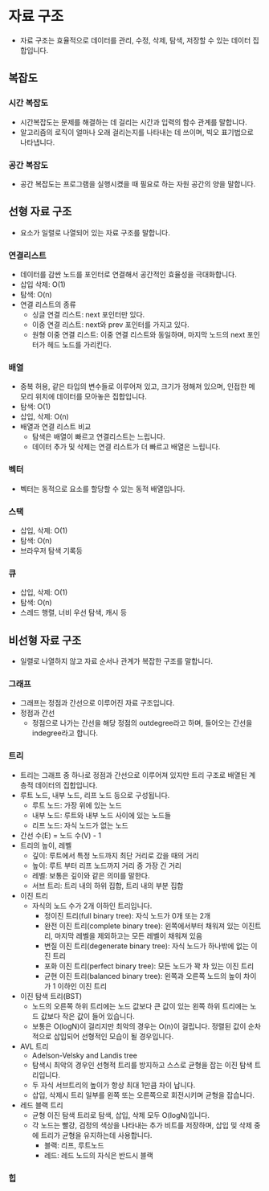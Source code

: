 # 자료 구조
- 자료 구조는 효율적으로 데이터를 관리, 수정, 삭제, 탐색, 저장할 수 있는 데이터 집합입니다.

## 복잡도
### 시간 복잡도
- 시간복잡도는 문제를 해결하는 데 걸리는 시간과 입력의 함수 관계를 말합니다.
- 알고리즘의 로직이 얼마나 오래 걸리는지를 나타내는 데 쓰이며, 빅오 표기법으로 나타냅니다.

### 공간 복잡도
- 공간 복잡도는 프로그램을 실행시켰을 때 필요로 하는 자원 공간의 양을 말합니다.

## 선형 자료 구조
- 요소가 일렬로 나열되어 있는 자료 구조를 말합니다.
### 연결리스트
- 데이터를 감싼 노드를 포인터로 연결해서 공간적인 효율성을 극대화합니다.
- 삽입 삭제: O(1)
- 탐색: O(n)
- 연결 리스트의 종류
  - 싱글 연결 리스트: next 포인터만 있다.
  - 이중 연결 리스트: next와 prev 포인터를 가지고 있다.
  - 원형 이중 연결 리스트: 이중 연결 리스트와 동일하며, 마지막 노드의 next 포인터가 헤드 노드를 가리킨다.
### 배열
- 중복 허용, 같은 타입의 변수들로 이루어져 있고, 크기가 정해져 있으며, 인접한 메모리 위치에 데이터를 모아놓은 집합입니다.
- 탐색: O(1)
- 삽입, 삭제: O(n)
- 배열과 연결 리스트 비교
  - 탐색은 배열이 빠르고 연결리스트는 느립니다.
  - 데이터 추가 및 삭제는 연결 리스트가 더 빠르고 배열은 느립니다.
### 벡터
- 벡터는 동적으로 요소를 할당할 수 있는 동적 배열입니다.
### 스택
- 삽입, 삭제: O(1)
- 탐색: O(n)
- 브라우저 탐색 기록등
### 큐
- 삽입, 삭제: O(1)
- 탐색: O(n)
- 스레드 행렬, 너비 우선 탐색, 캐시 등

## 비선형 자료 구조
- 일렬로 나열하지 않고 자료 순서나 관계가 복잡한 구조를 말합니다.
### 그래프
- 그래프는 정점과 간선으로 이루어진 자료 구조입니다.
- 정점과 간선
  - 정점으로 나가는 간선을 해당 정점의 outdegree라고 하며, 들어오는 간선을 indegree라고 합니다.
### 트리
- 트리는 그래프 중 하나로 정점과 간선으로 이루어져 있지만 트리 구조로 배열된 계층적 데이터의 집합입니다.
- 루트 노드, 내부 노드, 리프 노드 등으로 구성됩니다.
  - 루트 노드: 가장 위에 있는 노드
  - 내부 노드: 루트와 내부 노드 사이에 있는 노드들
  - 리프 노드: 자식 노드가 없는 노드
- 간선 수(E) = 노드 수(V) - 1
- 트리의 높이, 레벨
  - 깊이: 루트에서 특정 노드까지 최단 거리로 갔을 때의 거리
  - 높이: 루트 부터 리프 노드까지 거리 중 가장 긴 거리
  - 레벨: 보통은 깊이와 같은 의미를 말한다.
  - 서브 트리: 트리 내의 하위 집합, 트리 내의 부분 집합
- 이진 트리
  - 자식의 노드 수가 2개 이하인 트리입니다.
    - 정이진 트리(full binary tree): 자식 노드가 0개 또는 2개
    - 완전 이진 트리(complete binary tree): 왼쪽에서부터 채워져 있는 이진트리, 마지막 레벨을 제외하고는 모든 레벨이 채워져 있음
    - 변질 이진 트리(degenerate binary tree): 자식 노드가 하나밖에 없는 이진 트리
    - 포화 이진 트리(perfect binary tree): 모든 노드가 꽉 차 있는 이진 트리
    - 균현 이진 트리(balanced binary tree): 왼쪽과 오른쪽 노드의 높이 차이가 1 이하인 이진 트리
- 이진 탐색 트리(BST)
  - 노드의 오른쪽 하위 트리에는 노드 값보다 큰 값이 있는 왼쪽 하위 트리에는 노드 값보다 작은 값이 들어 있습니다.
  - 보통은 O(logN)이 걸리지만 최악의 경우는 O(n)이 걸립니다. 정렬된 값이 순차적으로 삽입되어 선형적인 모습이 될 경우입니다.
- AVL 트리
  - Adelson-Velsky and Landis tree
  - 탐색시 최악의 경우인 선형적 트리를 방지하고 스스로 균형을 잡는 이진 탐색 트리입니다.
  - 두 자식 서브트리의 높이가 항상 최대 1만큼 차이 납니다.
  - 삽입, 삭제시 트리 일부를 왼쪽 또는 오른쪽으로 회전시키며 균형을 잡습니다.
- 레드 블랙 트리
  - 균형 이진 탐색 트리로 탐색, 삽입, 삭제 모두 O(logN)입니다.
  - 각 노드는 빨강, 검정의 색상을 나타내는 추가 비트를 저장하며, 삽입 및 삭제 중에 트리가 균형을 유지하는데 사용합니다.
    - 블랙: 리프, 루트노드
    - 레드: 레드 노드의 자식은 반드시 블랙
  
### 힙
